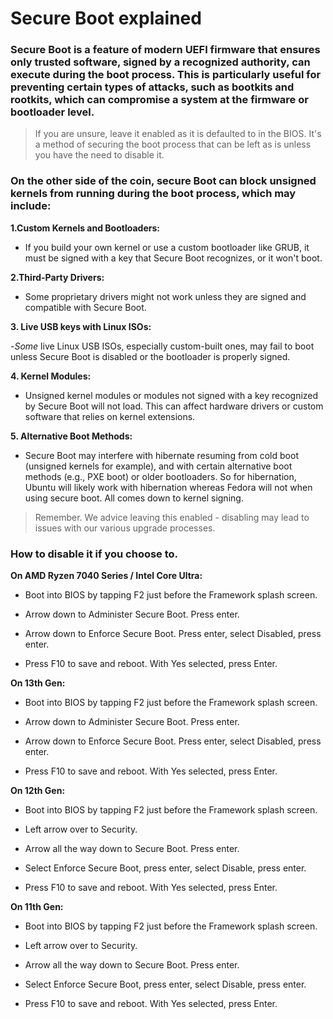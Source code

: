 # Secure Boot explained

### Secure Boot is a feature of modern UEFI firmware that ensures only trusted software, signed by a recognized authority, can execute during the boot process. This is particularly useful for preventing certain types of attacks, such as bootkits and rootkits, which can compromise a system at the firmware or bootloader level.

> If you are unsure, leave it enabled as it is defaulted to in the BIOS. It's a method of securing the boot process that can be left as is unless you have the need to disable it.



### On the other side of the coin, secure Boot can block unsigned kernels from running during the boot process, which may include:

**1.Custom Kernels and Bootloaders:**

- If you build your own kernel or use a custom bootloader like GRUB, it must be signed with a key that Secure Boot recognizes, or it won't boot.

**2.Third-Party Drivers:**

- Some proprietary drivers might not work unless they are signed and compatible with Secure Boot.

**3. Live USB keys with Linux ISOs:**

-_Some_ live Linux USB ISOs, especially custom-built ones, may fail to boot unless Secure Boot is disabled or the bootloader is properly signed.

**4. Kernel Modules:**

- Unsigned kernel modules or modules not signed with a key recognized by Secure Boot will not load. This can affect hardware drivers or custom software that relies on kernel extensions.

**5. Alternative Boot Methods:**

- Secure Boot may interfere with hibernate resuming from cold boot (unsigned kernels for example), and with certain alternative boot methods (e.g., PXE boot) or older bootloaders.
So for hibernation, Ubuntu will likely work with hibernation whereas Fedora will not when using secure boot. All comes down to kernel signing. 

> Remember. We advice leaving this enabled - disabling may lead to issues with our various upgrade processes.

### How to disable it if you choose to.

**On AMD Ryzen 7040 Series / Intel Core Ultra:**

- Boot into BIOS by tapping F2 just before the Framework splash screen.

- Arrow down to Administer Secure Boot. Press enter.

- Arrow down to Enforce Secure Boot. Press enter, select Disabled, press enter.

- Press F10 to save and reboot. With Yes selected, press Enter.

**On 13th Gen:**

- Boot into BIOS by tapping F2 just before the Framework splash screen.

- Arrow down to Administer Secure Boot. Press enter.

- Arrow down to Enforce Secure Boot. Press enter, select Disabled, press enter.

- Press F10 to save and reboot. With Yes selected, press Enter.

**On 12th Gen:**

- Boot into BIOS by tapping F2 just before the Framework splash screen.

- Left arrow over to Security. 

- Arrow all the way down to Secure Boot. Press enter.

- Select Enforce Secure Boot, press enter, select Disable, press enter.

- Press F10 to save and reboot. With Yes selected, press Enter.

**On 11th Gen:**

- Boot into BIOS by tapping F2 just before the Framework splash screen.

- Left arrow over to Security. 

- Arrow all the way down to Secure Boot. Press enter.

- Select Enforce Secure Boot, press enter, select Disable, press enter.

- Press F10 to save and reboot. With Yes selected, press Enter.
